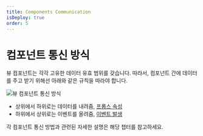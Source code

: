 ```yaml
---
title: Components Communication
isDeploy: true
order: 5
---
```


# 컴포넌트 통신 방식

뷰 컴포넌트는 각각 고유한 데이터 유효 범위를 갖습니다. 따라서, 컴포넌트 간에 데이터를 주고 받기 위해선 아래와 같은 규칙을 따라야 합니다.

![뷰 컴포넌트 통신 방식](../.vuepress/public/images/component-communication.png)

- 상위에서 하위로는 데이터를 내려줌, [프롭스 속성](/vue/props.html)
- 하위에서 상위로는 이벤트를 올려줌, [이벤트 발생](/vue/event-emit.html)

각 컴포넌트 통신 방법과 관련된 자세한 설명은 해당 챕터를 참고하세요.